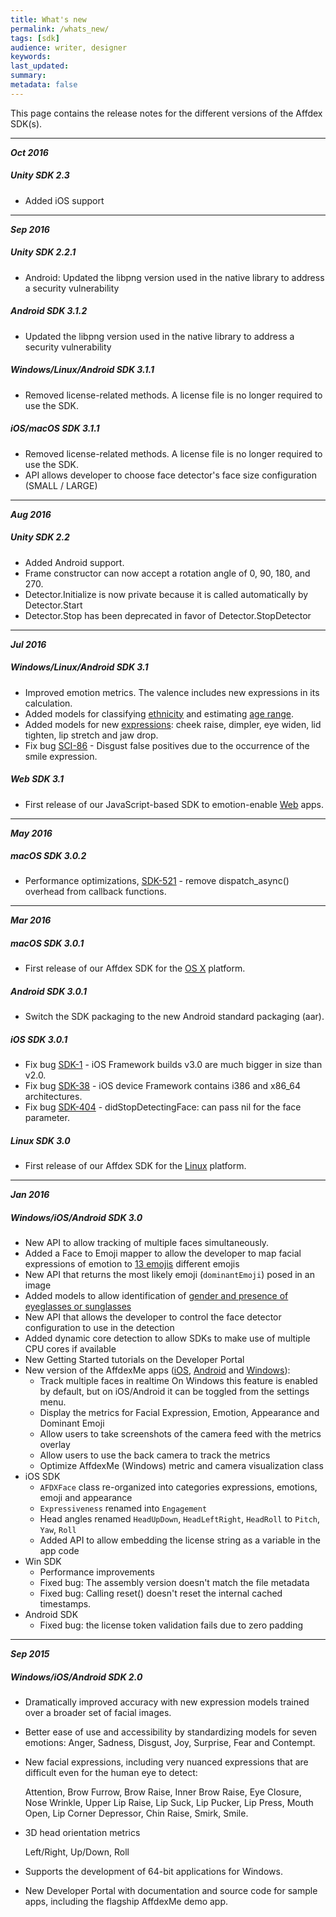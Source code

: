 ```yaml
---
title: What's new
permalink: /whats_new/
tags: [sdk]
audience: writer, designer
keywords:
last_updated:
summary:
metadata: false
---
```


This page contains the release notes for the different versions of the Affdex SDK(s).


---

***Oct 2016*** 

##### Unity SDK 2.3

* Added iOS support

---

***Sep 2016***

##### Unity SDK 2.2.1

* Android: Updated the libpng version used in the native library to address a security vulnerability

##### Android SDK 3.1.2

* Updated the libpng version used in the native library to address a security vulnerability

##### Windows/Linux/Android SDK 3.1.1

* Removed license-related methods. A license file is no longer required to use the SDK.

##### iOS/macOS SDK 3.1.1

* Removed license-related methods. A license file is no longer required to use the SDK.
* API allows developer to choose face detector's face size configuration (SMALL / LARGE)

---

***Aug 2016***

##### Unity SDK 2.2

* Added Android support. 
* Frame constructor can now accept a rotation angle of 0, 90, 180, and 270.
* Detector.Initialize is now private because it is called automatically by Detector.Start
* Detector.Stop has been deprecated in favor of Detector.StopDetector

---

***Jul 2016***

##### Windows/Linux/Android SDK 3.1

* Improved emotion metrics. The valence includes new expressions in its calculation.
* Added models for classifying [ethnicity](/metrics#appearance) and estimating [age range](/metrics#appearance).
* Added models for new [expressions](/metrics#facial-expressions): cheek raise, dimpler, eye widen, lid tighten, lip stretch and jaw drop.
* Fix bug [SCI-86](https://affectiva.atlassian.net/browse/SCI-86) - Disgust false positives due to the occurrence of the smile expression.  
 
##### Web SDK 3.1

* First release of our JavaScript-based SDK to emotion-enable [Web](/web) apps.

---

***May 2016***

##### macOS SDK 3.0.2

* Performance optimizations, [SDK-521](https://affectiva.atlassian.net/browse/SDK-521) - remove dispatch_async() overhead from callback functions.

---

***Mar 2016***

##### macOS SDK 3.0.1

* First release of our Affdex SDK for the [OS X](/macos) platform.

##### Android SDK 3.0.1

* Switch the SDK packaging to the new Android standard packaging (aar).

##### iOS SDK 3.0.1

* Fix bug [SDK-1](https://affectiva.atlassian.net/browse/SDK-1) - iOS Framework builds v3.0 are much bigger in size than v2.0.
* Fix bug [SDK-38](https://affectiva.atlassian.net/browse/SDK-38) - iOS device Framework contains i386 and x86_64 architectures.
* Fix bug [SDK-404](https://affectiva.atlassian.net/browse/SDK-404) - didStopDetectingFace: can pass nil for the face parameter.

##### Linux SDK 3.0

* First release of our Affdex SDK for the [Linux](/linux) platform.

---

***Jan 2016***

##### Windows/iOS/Android SDK 3.0

* New API to allow tracking of multiple faces simultaneously.
* Added a Face to Emoji mapper to allow the developer to map facial expressions of emotion to [13 emojis](/metrics#emoji-expressions) different emojis
* New API that returns the most likely emoji (`dominantEmoji`) posed in an image
* Added models to allow identification of [gender and presence of eyeglasses or sunglasses](/metrics#appearance)
* New API that allows the developer to control the face detector configuration to use in the detection
* Added dynamic core detection to allow SDKs to make use of multiple CPU cores if available
* New Getting Started tutorials on the Developer Portal
* New version of the AffdexMe apps ([iOS](https://github.com/Affectiva/ios-sdk-samples/tree/master/apps/AffdexMe), [Android](https://github.com/Affectiva/affdexme-android) and [Windows](https://github.com/Affectiva/win-sdk-samples/tree/master/AffdexMe)):
  * Track multiple faces in realtime
    On Windows this feature is enabled by default, but on iOS/Android it can be toggled from the settings menu.  
  * Display the metrics for Facial Expression, Emotion, Appearance and Dominant Emoji
  * Allow users to take screenshots of the camera feed with the metrics overlay
  * Allow users to use the back camera to track the metrics
  * Optimize AffdexMe (Windows) metric and camera visualization class
* iOS SDK
  * `AFDXFace` class re-organized into categories expressions, emotions, emoji and appearance
  * `Expressiveness` renamed into `Engagement`
  * Head angles renamed `HeadUpDown`, `HeadLeftRight`, `HeadRoll` to `Pitch`, `Yaw`, `Roll`
  * Added API to allow embedding the license string as a variable in the app code
* Win SDK
  * Performance improvements
  * Fixed bug: The assembly version doesn't match the file metadata
  * Fixed bug: Calling reset() doesn't reset the internal cached timestamps.
* Android SDK
  * Fixed bug: the license token validation fails due to zero padding

---

***Sep 2015***

##### Windows/iOS/Android SDK 2.0

* Dramatically improved accuracy with new expression models trained over a broader set of facial images.
* Better ease of use and accessibility by standardizing models for seven
emotions:
  Anger, Sadness, Disgust, Joy, Surprise, Fear and Contempt.
* New facial expressions, including very
nuanced expressions that are difficult even for the human eye to detect:

    Attention, Brow Furrow, Brow Raise, Inner Brow Raise, Eye Closure, Nose Wrinkle, Upper Lip Raise, Lip Suck, Lip Pucker, Lip Press, Mouth Open, Lip Corner Depressor, Chin Raise, Smirk, Smile.
* 3D head orientation metrics

    Left/Right, Up/Down, Roll

* Supports the development of 64-bit applications for Windows.
* New Developer Portal with documentation and source code for sample apps, including the flagship AffdexMe demo app.

